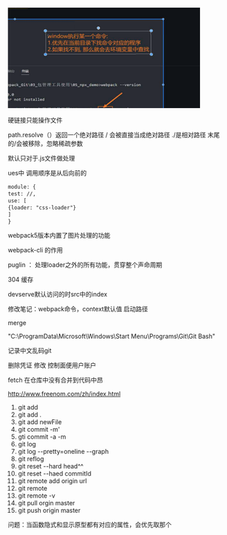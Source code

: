 ![image-20220702092049118](../../assets/markdown/assets/past/image-20220702092049118.png)



硬链接只能操作文件

path.resolve（）返回一个绝对路径 / 会被直接当成绝对路径 ./是相对路径 末尾的/会被移除，忽略稀疏参数



默认只对于.js文件做处理

ues中 调用顺序是从后向前的

~~~
module: {
test: //,
use: [
{loader: "css-loader"}
]
}
~~~

webpack5版本内置了图片处理的功能



webpack-cli 的作用



puglin ： 处理loader之外的所有功能，贯穿整个声命周期

304 缓存



devserve默认访问的时src中的index



修改笔记：webpack命令，context默认值 启动路径

merge

"C:\\ProgramData\\Microsoft\\Windows\\Start Menu\\Programs\\Git\\Git Bash"



记录中文乱码git



删除凭证 修改 控制面便用户账户



fetch 在仓库中没有合并到代码中昂



http://www.freenom.com/zh/index.html



1. git add
2. git add .
3. git add newFile
4. git commit -m'
5. gti commit -a -m
6. git log
7. git log --pretty=oneline --graph
8. git reflog
9. git reset --hard head^^
10. git reset --haed commitId
11. git remote add origin url
12. git remote 
13. git remote -v
14. git pull orgin master
15. git push origin master



问题：当函数隐式和显示原型都有对应的属性，会优先取那个





